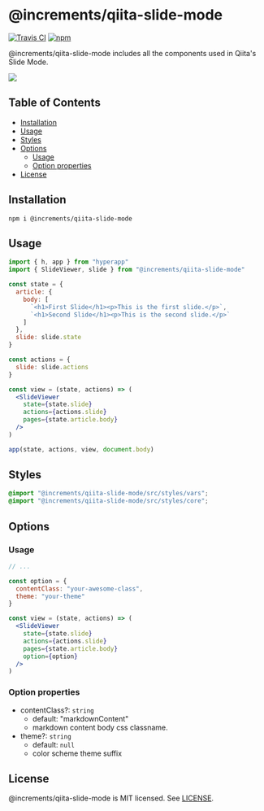# @increments/qiita-slide-mode

[![Travis CI](https://img.shields.io/travis/increments/qiita-slide-mode/master.svg)](https://travis-ci.org/increments/qiita-slide-mode) [![npm](https://img.shields.io/npm/v/@increments/qiita-slide-mode.svg)](https://www.npmjs.org/package/@increments/qiita-slide-mode)

@increments/qiita-slide-mode includes all the components used in Qiita's Slide Mode.

![](https://user-images.githubusercontent.com/56996/37584139-a512c2ec-2b97-11e8-8fd1-1c02e1efcf67.gif)

<h2>Table of Contents</h2>
<!-- TOC -->

* [Installation](#installation)
* [Usage](#usage)
* [Styles](#styles)
* [Options](#options)
  * [Usage](#usage-1)
  * [Option properties](#option-properties)
* [License](#license)

<!-- /TOC -->

## Installation

```
npm i @increments/qiita-slide-mode
```

## Usage

```jsx
import { h, app } from "hyperapp"
import { SlideViewer, slide } from "@increments/qiita-slide-mode"

const state = {
  article: {
    body: [
      `<h1>First Slide</h1><p>This is the first slide.</p>`,
      `<h1>Second Slide</h1><p>This is the second slide.</p>`
    ]
  },
  slide: slide.state
}

const actions = {
  slide: slide.actions
}

const view = (state, actions) => (
  <SlideViewer
    state={state.slide}
    actions={actions.slide}
    pages={state.article.body}
  />
)

app(state, actions, view, document.body)
```

## Styles

```scss
@import "@increments/qiita-slide-mode/src/styles/vars";
@import "@increments/qiita-slide-mode/src/styles/core";
```

## Options

### Usage

```jsx
// ...

const option = {
  contentClass: "your-awesome-class",
  theme: "your-theme"
}

const view = (state, actions) => (
  <SlideViewer
    state={state.slide}
    actions={actions.slide}
    pages={state.article.body}
    option={option}
  />
)
```

### Option properties

* contentClass?: `string`
  * default: "markdownContent"
  * markdown content body css classname.
* theme?: `string`
  * default: `null`
  * color scheme theme suffix

## License

@increments/qiita-slide-mode is MIT licensed. See [LICENSE](LICENSE.md).
